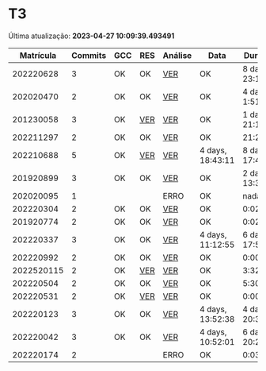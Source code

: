 # T3
Última atualização: **2023-04-27 10:09:39.493491**

|  Matrícula | Commits | GCC |  RES |  Análise |  Data |  Duração | 
|---|---|---|---|---|---|---|
|  202220628 |  3 |  OK |  OK |   [VER](./relatorios/202220628/T3/report.html) |  OK |  8 days, 23:16:03 | 
|  202020470 |  2 |  OK |  OK |   [VER](./relatorios/202020470/T3/report.html) |  OK |  4 days, 1:51:02 | 
|  201230058 |  3 |  OK |  [VER](./relatorios/201230058/T3/resposta.txt) |   [VER](./relatorios/201230058/T3/report.html) |  OK |  1 day, 21:18:15 | 
|  202211297 |  2 |  OK |  OK |   [VER](./relatorios/202211297/T3/report.html) |  OK |  21:26:58 | 
|  202210688 |  5 |  OK |  [VER](./relatorios/202210688/T3/resposta.txt) |   [VER](./relatorios/202210688/T3/report.html) |  4 days, 18:43:11 |  8 days, 17:44:36 | 
|  201920899 |  3 |  OK |  OK |   [VER](./relatorios/201920899/T3/report.html) |  OK |  2 days, 13:34:10 | 
|  202020095 |  1 |   |   |   ERRO |  OK |  nada | 
|  202220304 |  2 |  OK |  OK |   [VER](./relatorios/202220304/T3/report.html) |  OK |  0:02:24 | 
|  201920774 |  2 |  OK |  OK |   [VER](./relatorios/201920774/T3/report.html) |  OK |  0:02:20 | 
|  202220337 |  3 |  OK |  OK |   [VER](./relatorios/202220337/T3/report.html) |  4 days, 11:12:55 |  6 days, 17:54:22 | 
|  202220992 |  2 |  OK |  OK |   [VER](./relatorios/202220992/T3/report.html) |  OK |  0:00:13 | 
|  2022520115 |  2 |  OK |  [VER](./relatorios/2022520115/T3/resposta.txt) |   [VER](./relatorios/2022520115/T3/report.html) |  OK |  3:32:51 | 
|  202220504 |  2 |  OK |  OK |   [VER](./relatorios/202220504/T3/report.html) |  OK |  5:30:52 | 
|  202220531 |  2 |  OK |  [VER](./relatorios/202220531/T3/resposta.txt) |   [VER](./relatorios/202220531/T3/report.html) |  OK |  0:00:48 | 
|  202220123 |  3 |  OK |  OK |   [VER](./relatorios/202220123/T3/report.html) |  4 days, 13:52:38 |  4 days, 20:37:20 | 
|  202220042 |  3 |  OK |  OK |   [VER](./relatorios/202220042/T3/report.html) |  4 days, 10:52:01 |  6 days, 20:22:49 | 
|  202220174 |  2 |   |   |   ERRO |  OK |  0:03:43 | 

